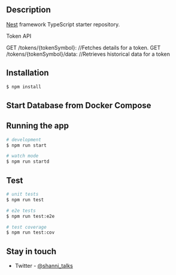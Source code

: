 ## Description

[Nest](https://github.com/nestjs/nest) framework TypeScript starter repository.

Token API

GET /tokens/{tokenSymbol}: //Fetches details for a token. 
GET /tokens/{tokenSymbol}/data: //Retrieves historical data for a token

## Installation

```bash
$ npm install
```

## Start Database from Docker Compose

## Running the app

```bash
# development
$ npm run start

# watch mode
$ npm run startd

```

## Test

```bash
# unit tests
$ npm run test

# e2e tests
$ npm run test:e2e

# test coverage
$ npm run test:cov
```

## Stay in touch

- Twitter - [@shanni_talks](https://twitter.com/shanni_talks)

